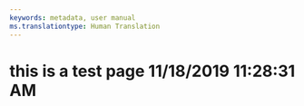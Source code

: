 ```yaml
---
keywords: metadata, user manual
ms.translationtype: Human Translation
---
```

# this is a test page 11/18/2019 11:28:31 AM